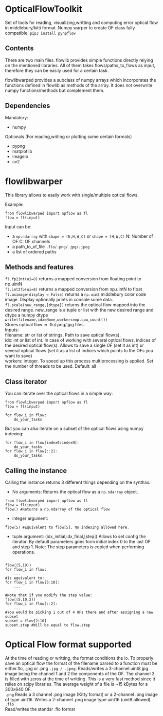 # OpticalFlowToolkit
Set of tools for reading, visualizing,writting and computing error  optical flow in middlebury/kitti format.
Numpy warper to create OF class fully compatible. 
`pip3 install pynpflow`  
## Contents  
There are two main files. flowlib provides simple functions directly relying on the mentioned libraries. All of them takes flows/paths_to_flows as input, therefore they can be easily used for a certain task.  

flowlibwarped provides a subclass of numpy arrays which incorporates the functions defined in flowlib as methods of the array. It does not overwrite numpy functions/methods but complement them.

## Dependencies  
Mandatory:  
- numpy  

Optionals (For reading,writing or plotting some certain formats)  
 - pypng  
 - matplotlib  
 - imageio  
 - cv2  

# flowlibwarper  
This library allows to easily work with single/multiple optical flows.  

Example:  
```
from flowlibwarped import npflow as fl
flow = fl(input)
```
Input can be:
- a ```np.ndarray``` with ```shape = (N,H,W,C)``` or ```shape = (H,W,C)``` 
     N: Number of OF 
    C: OF channels  
- a path_to_of_file ```.flo/.png/.jpg/.jpeg```
- a list of ordered paths 
## Methods  and features  
```fl.fp2int(ui=8)``` returns a mapped conversion from floating point to np.uintN  
```fl.int2fp(ui=8)``` returns a mapped conversion from np.uintN to float  
```fl.asimage(display = False)```  returns a ```np.uin8``` middlebury color code image. Display optionally prints in console some data.  
```fl.scale(new_range,[dtype])``` returns the optical flow mapped into the desired range. new_range is a tuple or list with the new desired range and dtype a numpy dtype  
```write(filename,idx=None,workers=mp.cpu_count())```  
Stores optical flow in .flo/.png/.jpg files.  
    Inputs:  
    filename: str or list of strings. Path to save optical flow(s).  
    idx: int or list of int. In case of working with several optical flows, indices of the desired optical flow(s). Allows to save a single OF (set it as int) or several optical flows (set it as a list of indices which points to the OFs you want to save)  
    workers: integer. To speed up this process multiprocessing is applied. Set the number of threads to be used. Default: all

## Class iterator  
You can iterate over the optical flows in a simple way: 
```
from flowlibwarped import npflow as fl
flow = fl(input)

for flow_i in flow:
    do_your_tasks
```
But you can also iterate on a subset of the optical flows using numpy indexing:
```
for flow_i in flow[index0:indexN]:
    do_your_tasks
for flow_i in flow[::2]:
    do_your_tasks
```
## Calling the instance  
Calling the instance returns 3 different things depending on the synthax:
- No arguments: Returns the optical flow as a ```np.ndarray``` object.  
```
from flowlibwarped import npflow as fl
flow = fl(input)
flow() #Returns a np.ndarray of the optical flow
```
- integer argument:
```
flow(5) #Equivalent to flow[5]. No indexing allowed here.
```
- tuple argument: (idx_initial,idx_final,[step])
    Allows to set config the iterator. By default parameters goes form initial index 0 to the last OF and step 1.
    Note: The step parameters is copied when performing operations.
```

flow((5,10)) 
for flow_i in flow:
    ...
#Is equivalent to:
for flow_i in flow[5:10]:
    ...
    
#Note that if you modify the step value:
flow((5,10,2)) 
for flow_i in flow[::2]:
    ...
#You would be picking 1 out of 4 OFs there and after assigning a new subset
subset = flow[2:10]
subset.step #Will be equal to flow.step
```
# Optical Flow format supported  
At the time of reading or writting, the format conditions the io. To properly save an optical flow the format of the filename parsed to a function must be either.flo, .jpg or .png
```.jpg / .jpeg```:
Reads/writes a 3-channel uint8 jpg image being the channel 1 and 2 the components of the OF. The channel 3 is filled with zeros at the time of writting.
This is a very fast method since it relies on scipy libraries. The average weight of a file is ~15 kBytes for a 300x640 OF.  
```.png```
Reads a 3 channel .png image (Kitty format) or a 2-channel .png image of type uint16. Writes a 2-channel .png image type uint16 (uint8 allowed)  
```.flo```  
Read/writes the standar .flo format
